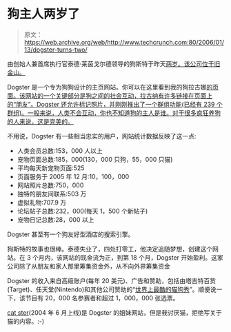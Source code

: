 # 狗主人两岁了 

> 原文：<https://web.archive.org/web/http://www.techcrunch.com:80/2006/01/13/dogster-turns-two/>

由创始人兼首席执行官泰德·莱茵戈尔德领导的狗斯特于昨天[两岁。该公司位于旧金山。](https://web.archive.org/web/20230213072646/http://www.dogster.com/site_updates.php?p=218)

Dogster 是一个专为狗狗设计的主页网站。你可以在这里看到我的狗拉古娜[的页面。该网站的一个关键部分是狗之间的社会互动，拉古纳有许多链接在页面上的“朋友”。Dogster 还允许标记照片，并刚刚推出了一个群组功能(已经有 239 个群组)。一般来说，人类不会互动，你也不知道狗的主人是谁。对于很多疯狂养狗的人来说，这是完美的。](https://web.archive.org/web/20230213072646/http://www.dogster.com/pet_page.php?j=t&i=225571)

不用说，Dogster 有一些相当忠实的用户，网站统计数据反映了这一点:

*   人类会员总数:153，000 人以上
*   宠物页面总数:185，000(130，000 只狗，55，000 只猫)
*   平均每天新宠物页面:525
*   页面服务于 2005 年 12 月:10，100，000
*   网站照片总数:750，000
*   独特的朋友间联系:503 万
*   虚拟礼物:707.9 万
*   论坛帖子总数:232，000(每天 1，500 个新帖子)
*   宠物日记总数:28，000 以上

Dogster 甚至有一个狗友好型酒店的搜索引擎。

狗斯特的故事也很棒。泰德失业了，四处打零工，他决定追随梦想，创建这个网站。在 3 个月内，该网站的现金流为正，到第 18 个月，Dogster 开始盈利。这家公司除了从朋友和家人那里筹集资金外，从不向外界筹集资金

Dogster 的收入来自高级账户(每年 20 美元)、广告和赞助，包括由塔吉特百货(Target)、任天堂(Nintendo)和其他公司赞助的“[世界上最酷的猫狗秀](https://web.archive.org/web/20230213072646/http://www.dogster.com/show/)”。顺便说一下，该节目有 20，000 名参赛者和超过 1，000，000 张选票。

[cat ster](https://web.archive.org/web/20230213072646/http://www.catster.com/)(2004 年 6 月上线)是 Dogster 的姐妹网站，但是我讨厌猫，拒绝写关于猫的内容。:-)